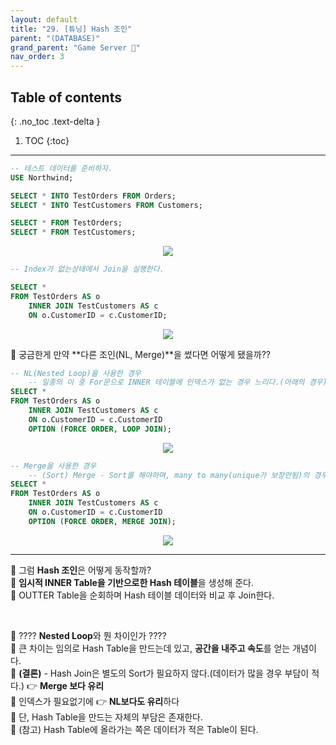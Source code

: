 ```yaml
---
layout: default
title: "29. [튜닝] Hash 조인"
parent: "(DATABASE)"
grand_parent: "Game Server 👾"
nav_order: 3
---
```


## Table of contents
{: .no_toc .text-delta }

1. TOC
{:toc}

---

```sql
-- 테스트 데이터를 준비하자.
USE Northwind;

SELECT * INTO TestOrders FROM Orders;
SELECT * INTO TestCustomers FROM Customers;

SELECT * FROM TestOrders;
SELECT * FROM TestCustomers;
```

<p align="center">
  <img src="https://taehyungs-programming-blog.github.io/blog/assets/images/database/basic-29-1.png"/>
</p>

```sql
-- Index가 없는상태에서 Join을 실행한다.

SELECT *
FROM TestOrders AS o
    INNER JOIN TestCustomers AS c
    ON o.CustomerID = c.CustomerID;
```

<p align="center">
  <img src="https://taehyungs-programming-blog.github.io/blog/assets/images/database/basic-29-2.png"/>
</p>

🍅 궁금한게 만약 **다른 조인(NL, Merge)**을 썼다면 어떻게 됐을까??

```sql
-- NL(Nested Loop)을 사용한 경우
    -- 일종의 이 중 For문으로 INNER 테이블에 인덱스가 없는 경우 느리다.(아래의 경우)
SELECT *
FROM TestOrders AS o
    INNER JOIN TestCustomers AS c
    ON o.CustomerID = c.CustomerID
    OPTION (FORCE ORDER, LOOP JOIN);
```

<p align="center">
  <img src="https://taehyungs-programming-blog.github.io/blog/assets/images/database/basic-29-3.png"/>
</p>

```sql
-- Merge을 사용한 경우
    -- (Sort) Merge - Sort를 해야하며, many to many(unique가 보장안됨)의 경우는 느리다.
SELECT *
FROM TestOrders AS o
    INNER JOIN TestCustomers AS c
    ON o.CustomerID = c.CustomerID
    OPTION (FORCE ORDER, MERGE JOIN);
```

<p align="center">
  <img src="https://taehyungs-programming-blog.github.io/blog/assets/images/database/basic-29-4.png"/>
</p>

---

🍅 그럼 **Hash 조인**은 어떻게 동작할까?<br>
🍅 **임시적 INNER Table을 기반으로한 Hash 테이블**을 생성해 준다.<br>
🍅 OUTTER Table을 순회하며 Hash 테이블 데이터와 비교 후 Join한다.

<br>

🍅 ???? **Nested Loop**와 뭔 차이인가 ????<br>
🍅 큰 차이는 임의로 Hash Table을 만드는데 있고, **공간을 내주고 속도**를 얻는 개념이다.<br>
🍅 **(결론)** - Hash Join은 별도의 Sort가 필요하지 않다.(데이터가 많을 경우 부담이 적다.) 👉 **Merge 보다 유리**<br>
🍅 인덱스가 필요없기에 👉 **NL보다도 유리**하다<br>
🍅 단, Hash Table을 만드는 자체의 부담은 존재한다.<br>
🍅 (참고) Hash Table에 올라가는 쪽은 데이터가 적은 Table이 된다.